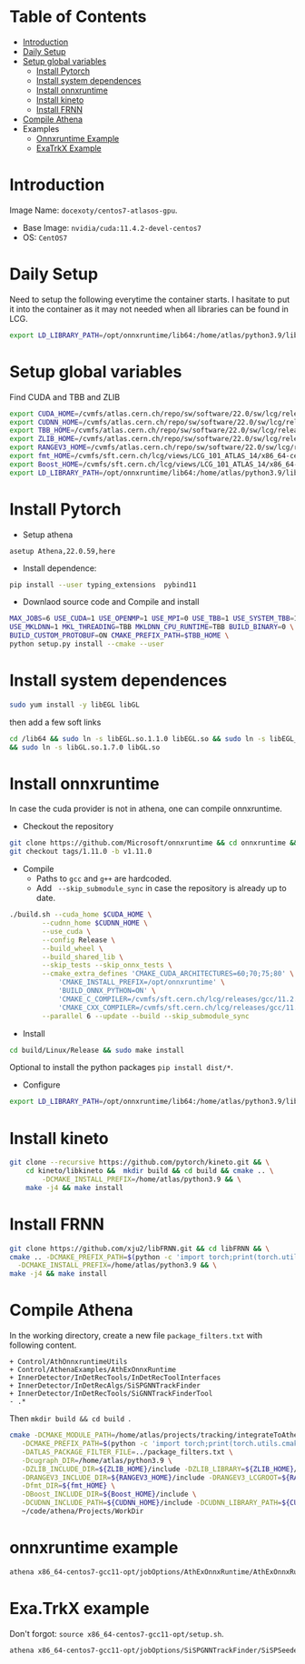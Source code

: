 # Table of Contents
- [Introduction](#Introduction)
- [Daily Setup](#daily-setup)
- [Setup global variables](#setup-global-variables)
    - [Install Pytorch](#install-pytorch)
    - [Install system dependences](#install-system-dependences)
    - [Install onnxruntime](#install-onnxruntime)
    - [Install kineto](#install-kineto)
    - [Install FRNN](#install-frnn)
- [Compile Athena](#compile-athena)
- Examples
    - [Onnxruntime Example](#onnxruntime-example)
    - [ExaTrkX Example](#exatrkx-example)

# Introduction
Image Name: `docexoty/centos7-atlasos-gpu`. 
* Base Image: `nvidia/cuda:11.4.2-devel-centos7`
* OS: `CentOS7`

# Daily Setup
Need to setup the following everytime the container starts.
I hasitate to put it into the container as it may not needed when all libraries can be found in LCG.
```bash
export LD_LIBRARY_PATH=/opt/onnxruntime/lib64:/home/atlas/python3.9/lib/python3.9/site-packages/torch/lib:$LD_LIBRARY_PATH
```

# Setup global variables
Find CUDA and TBB and ZLIB
```bash
export CUDA_HOME=/cvmfs/atlas.cern.ch/repo/sw/software/22.0/sw/lcg/releases/cuda/11.4-166ec/x86_64-centos7-gcc11-opt/
export CUDNN_HOME=/cvmfs/atlas.cern.ch/repo/sw/software/22.0/sw/lcg/releases/cudnn/8.2.4.15-ca3b5/x86_64-centos7-gcc11-opt/
export TBB_HOME=/cvmfs/atlas.cern.ch/repo/sw/software/22.0/sw/lcg/releases/LCG_101_ATLAS_14/tbb/2020_U2/x86_64-centos7-gcc11-opt/lib/cmake
export ZLIB_HOME=/cvmfs/atlas.cern.ch/repo/sw/software/22.0/sw/lcg/releases/LCG_101_ATLAS_14/zlib/1.2.11/x86_64-centos7-gcc11-opt
export RANGEV3_HOME=/cvmfs/atlas.cern.ch/repo/sw/software/22.0/sw/lcg/releases/LCG_101_ATLAS_14/rangev3/0.11.0/x86_64-centos7-gcc11-opt
export fmt_HOME=/cvmfs/sft.cern.ch/lcg/views/LCG_101_ATLAS_14/x86_64-centos7-gcc11-opt/lib64/cmake/fmt
export Boost_HOME=/cvmfs/sft.cern.ch/lcg/views/LCG_101_ATLAS_14/x86_64-centos7-gcc11-opt
export LD_LIBRARY_PATH=/opt/onnxruntime/lib64:/home/atlas/python3.9/lib/python3.9/site-packages/torch/lib:$LD_LIBRARY_PATH
```

# Install Pytorch
* Setup athena
```
asetup Athena,22.0.59,here
```

* Install dependence:
```bash
pip install --user typing_extensions  pybind11
```

* Downlaod source code and Compile and install
```bash
MAX_JOBS=6 USE_CUDA=1 USE_OPENMP=1 USE_MPI=0 USE_TBB=1 USE_SYSTEM_TBB=1 \
USE_MKLDNN=1 MKL_THREADING=TBB MKLDNN_CPU_RUNTIME=TBB BUILD_BINARY=0 \
BUILD_CUSTOM_PROTOBUF=ON CMAKE_PREFIX_PATH=$TBB_HOME \
python setup.py install --cmake --user
```

# Install system dependences
```bash
sudo yum install -y libEGL libGL
```
then add a few soft links
```bash
cd /lib64 && sudo ln -s libEGL.so.1.1.0 libEGL.so && sudo ln -s libEGL_mesa.so.0.0.0 libEGL_mesa.so.0 \
&& sudo ln -s libGL.so.1.7.0 libGL.so
```

# Install onnxruntime
In case the cuda provider is not in athena, one can compile onnxruntime. 

* Checkout the repository
```bash
git clone https://github.com/Microsoft/onnxruntime && cd onnxruntime && \
git checkout tags/1.11.0 -b v1.11.0
```

* Compile
    * Paths to `gcc` and `g++` are hardcoded.
    * Add ` --skip_submodule_sync` in case the repository is already up to date.

```bash
./build.sh --cuda_home $CUDA_HOME \
        --cudnn_home $CUDNN_HOME \
        --use_cuda \
        --config Release \
        --build_wheel \
        --build_shared_lib \
        --skip_tests --skip_onnx_tests \
        --cmake_extra_defines 'CMAKE_CUDA_ARCHITECTURES=60;70;75;80' \
            'CMAKE_INSTALL_PREFIX=/opt/onnxruntime' \
            'BUILD_ONNX_PYTHON=ON' \
            'CMAKE_C_COMPILER=/cvmfs/sft.cern.ch/lcg/releases/gcc/11.2.0-ad950/x86_64-centos7/bin/gcc' \
            'CMAKE_CXX_COMPILER=/cvmfs/sft.cern.ch/lcg/releases/gcc/11.2.0-ad950/x86_64-centos7/bin/g++' \
        --parallel 6 --update --build --skip_submodule_sync
```

* Install
```bash
cd build/Linux/Release && sudo make install
```

Optional to install the python packages `pip install dist/*`.

* Configure
```bash
export LD_LIBRARY_PATH=/opt/onnxruntime/lib64:/home/atlas/python3.9/lib/python3.9/site-packages/torch/lib:$LD_LIBRARY_PATH
```

# Install kineto

```bash
git clone --recursive https://github.com/pytorch/kineto.git && \
    cd kineto/libkineto &&  mkdir build && cd build && cmake .. \
        -DCMAKE_INSTALL_PREFIX=/home/atlas/python3.9 && \
    make -j4 && make install
```

# Install FRNN

```bash
git clone https://github.com/xju2/libFRNN.git && cd libFRNN && \
cmake .. -DCMAKE_PREFIX_PATH=$(python -c 'import torch;print(torch.utils.cmake_prefix_path)') \
  -DCMAKE_INSTALL_PREFIX=/home/atlas/python3.9 && \
make -j4 && make install 
```

# Compile Athena

In the working directory, create a new file `package_filters.txt` with following content.
```text
+ Control/AthOnnxruntimeUtils
+ Control/AthenaExamples/AthExOnnxRuntime
+ InnerDetector/InDetRecTools/InDetRecToolInterfaces
+ InnerDetector/InDetRecAlgs/SiSPGNNTrackFinder
+ InnerDetector/InDetRecTools/SiGNNTrackFinderTool
- .*
```
Then `mkdir build && cd build `.

```bash
cmake -DCMAKE_MODULE_PATH=/home/atlas/projects/tracking/integrateToAthena/cmake \
   -DCMAKE_PREFIX_PATH=$(python -c 'import torch;print(torch.utils.cmake_prefix_path)') \
   -DATLAS_PACKAGE_FILTER_FILE=../package_filters.txt \
   -Dcugraph_DIR=/home/atlas/python3.9 \
   -DZLIB_INCLUDE_DIR=${ZLIB_HOME}/include -DZLIB_LIBRARY=${ZLIB_HOME}/lib \
   -DRANGEV3_INCLUDE_DIR=${RANGEV3_HOME}/include -DRANGEV3_LCGROOT=${RANGEV3_HOME} \
   -Dfmt_DIR=${fmt_HOME} \
   -DBoost_INCLUDE_DIR=${Boost_HOME}/include \
   -DCUDNN_INCLUDE_PATH=${CUDNN_HOME}/include -DCUDNN_LIBRARY_PATH=${CUDNN_HOME}/lib64 \
   ~/code/athena/Projects/WorkDir
```

# onnxruntime example
```bash
athena x86_64-centos7-gcc11-opt/jobOptions/AthExOnnxRuntime/AthExOnnxRuntime_jobOptions.py
```

# Exa.TrkX example
Don't forgot: `source x86_64-centos7-gcc11-opt/setup.sh`.
```bash
athena x86_64-centos7-gcc11-opt/jobOptions/SiSPGNNTrackFinder/SiSPSeededGNNTracksStandaloneFromESD.py
```